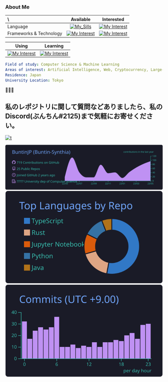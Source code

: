 ### About Me

<div>
  <center>

| \                       |                                                         Available                                                         |                                                   Interested                                                   |
| :---------------------- | :-----------------------------------------------------------------------------------------------------------------------: | :------------------------------------------------------------------------------------------------------------: |
| Language                |             [![My_Sills](https://skill-icons.buntin.workers.dev/icons?i=ts,js,py,java,c)](https://buntin.xyz)             |      [![My Interest](https://skill-icons.buntin.workers.dev/icons?i=rust,go,crystal,haskell,swift)](https://buntin.xyz)      |
| Frameworks & Technology | [![My Interest](https://skill-icons.buntin.workers.dev/icons?i=react,redux,nodejs,docker,tensorflow)](https://buntin.xyz) | [![My Interest](https://skill-icons.buntin.workers.dev/icons?i=tauri,astro,nextjs,svelte,kubernetes)](https://buntin.xyz) |

|                                                            Using                                                            |                                                           Learning                                                            |
| :-------------------------------------------------------------------------------------------------------------------------: |:-------------------------------------------------------------------------------------------------------------------------: |
| [![My Interest](https://skill-icons.buntin.workers.dev/icons?i=cloudflare,nginx,azure,gcp,linux,neovim,vscode)](https://buntin.xyz) |[![My Interest](https://skill-icons.buntin.workers.dev/icons?i=scikitlearn,tailwind,wasm)](https://buntin.xyz) |

</center>
  </div>
  
```yaml
Field of study: Computer Science & Machine Learning
Areas of interest: Artificial Intelligence, Web, Cryptocurrency, Large-scale Language Models
Residence: Japan
University Location: Tokyo
```

🤌🤌🤌

## 私のレポジトリに関して質問などありましたら、私の Discord(ぶんちん#2125)まで気軽にお寄せください。

[![t](https://skill-icons.buntin.workers.dev/icons?i=discord)](https://discordapp.com/users/551395071774425088)

[![](https://raw.githubusercontent.com/BuntinJP/BuntinJP/main/profile-summary-card-output/tokyonight/0-profile-details.svg)](https://buntin.xyz)
[![](https://raw.githubusercontent.com/BuntinJP/BuntinJP/main/profile-summary-card-output/tokyonight/1-repos-per-language.svg)](https://buntin.xyz)
[![](https://raw.githubusercontent.com/BuntinJP/BuntinJP/main/profile-summary-card-output/tokyonight/4-productive-time.svg)](https://buntin.xyz)
